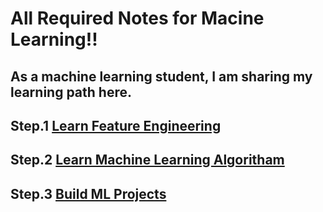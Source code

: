 # All Required Notes for Macine Learning!!

## As a machine learning student, I am sharing my learning path here.

## Step.1    <a href="https://github.com/Birjesh786/Machine_Learning_Notes/tree/main/Feature%20Engineering">Learn Feature Engineering</a>

## Step.2    <a href="https://github.com/Birjesh786/Machine_Learning_Notes/tree/main/All%20ML%20Algorithms">Learn Machine Learning Algoritham</a>

## Step.3    <a href="https://github.com/Birjesh786/Machine_Learning_Notes/tree/main/Projects">Build ML Projects</a>
